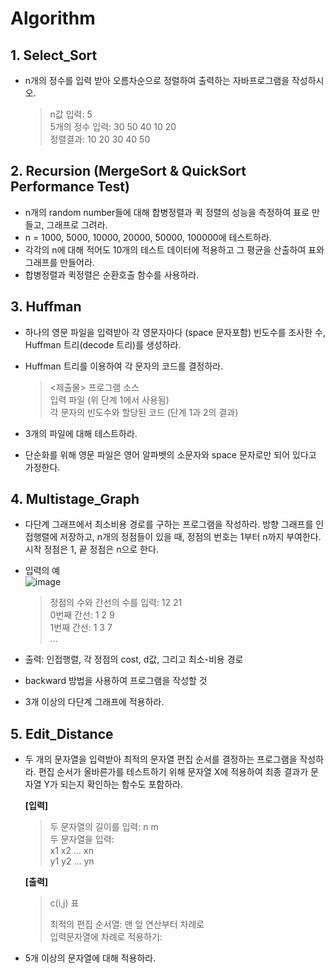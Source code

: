 # Algorithm

## 1. Select_Sort

* n개의 정수를 입력 받아 오름차순으로 정렬하여 출력하는 자바프로그램을 작성하시오.
    > n값 입력: 5  
    > 5개의 정수 입력: 30 50 40 10 20  
    > 정렬결과: 10 20 30 40 50

## 2. Recursion (MergeSort & QuickSort Performance Test)

* n개의 random number들에 대해 합병정렬과 퀵 정렬의 성능을 측정하여 표로 만들고, 그래프로 그려라.
* n = 1000, 5000, 10000, 20000, 50000, 100000에 테스트하라.
* 각각의 n에 대해 적어도 10개의 테스트 데이터에 적용하고 그 평균을 산출하여 표와  그래프를 만들어라.
* 합병정렬과 퀵정렬은 순환호출 함수를 사용하라.

## 3. Huffman

* 하나의 영문 파일을 입력받아 각 영문자마다 (space 문자포함) 빈도수를 조사한 수, Huffman 트리(decode 트리)를 생성하라.
* Huffman 트리를 이용하여 각 문자의 코드를 결정하라.

    > <제출물>
    > 프로그램 소스  
    > 입력 파일 (위 단계 1에서 사용됨)  
    > 각 문자의 빈도수와 할당된 코드 (단계 1과 2의 결과)

* 3개의 파일에 대해 테스트하라.
* 단순화를 위해 영문 파일은 영어 알파벳의 소문자와 space 문자로만 되어 있다고 가정한다.

## 4. Multistage_Graph

* 다단계 그래프에서 최소비용 경로를 구하는 프로그램을 작성하라. 방향 그래프를 인접행렬에 저장하고, n개의 정점들이 있을 때, 정점의 번호는 1부터 n까지 부여한다. 시작 정점은 1, 끝 정점은 n으로 한다.
* 입력의 예<br>
    ![image](https://user-images.githubusercontent.com/44025989/125076767-468d2380-e0fb-11eb-8f1e-60a00769f9e0.png)
    
    > 정점의 수와 간선의 수를 입력: 12 21  
    > 0번째 간선: 1 2 9  
    > 1번째 간선: 1 3 7  
    > ...

* 출력: 인접행렬, 각 정점의 cost, d값, 그리고 최소-비용 경로
* backward 방법을 사용하여 프로그램을 작성할 것
* 3개 이상의 다단계 그래프에 적용하라.

## 5. Edit_Distance

* 두 개의 문자열을 입력받아 최적의 문자열 편집 순서를 결정하는 프로그램을 작성하라. 편집 순서가 올바른가를 테스트하기 위해 문자열 X에 적용하여 최종 결과가 문자열 Y가 되는지 확인하는 함수도 포함하라.

    **[입력]**
    > 두 문자열의 길이를 입력: n m  
    > 두 문자열을 입력:  
    > x1 x2 ... xn  
    > y1 y2 ... yn  

    **[출력]**
    > c(i,j) 표  
    >  
    > 최적의 편집 순서열: 맨 앞 연산부터 차례로  
    > 입력문자열에 차례로 적용하기:

* 5개 이상의 문자열에 대해 적용하라.
